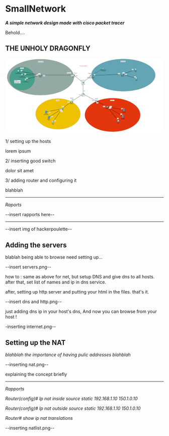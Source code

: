 # SmallNetwork
***A simple network design made with cisco packet tracer***


Behold....

## THE UNHOLY DRAGONFLY

![thedragonfly](./Assets/Screens/unholydragonfly.png)

1/ setting up the hosts

lorem ipsum

2/ inserting good switch

dolor sit amet 

3/ adding router and configuring it

blahblah

---

*Raports*

--insert rapports here--

---

--insert img of hackerpoulette--

## Adding the servers

blablah being able to browse need setting up...

--insert servers.png--

how to : same as above for net, but setup DNS and give dns to all hosts. after that, set list of names and ip in dns service. 

after, setting up http server and putting your html in the files. that's it.

--insert dns and http.png--

just adding dns ip in your host's dns,
And now you can browse from your host !

-inserting internet.png--

## Setting up the NAT

*blahblah the importance of having pulic addresses blahblah*

--inserting nat.png--

explaining the concept briefly

---


*Rapports*

*Router(config)# Ip nat inside source static 192.168.1.10 150.1.0.10*

*Router(config)# Ip nat outside source static 192.168.1.10 150.1.0.10*

*Router# show ip nat translations*

--inserting natlist.png--
